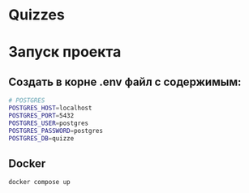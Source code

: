 # Quizzes

# Запуск проекта 

## Создать в корне .env файл с содержимым:

``` bash
# POSTGRES
POSTGRES_HOST=localhost
POSTGRES_PORT=5432
POSTGRES_USER=postgres
POSTGRES_PASSWORD=postgres
POSTGRES_DB=quizze
```

## Docker

```
docker compose up
```
